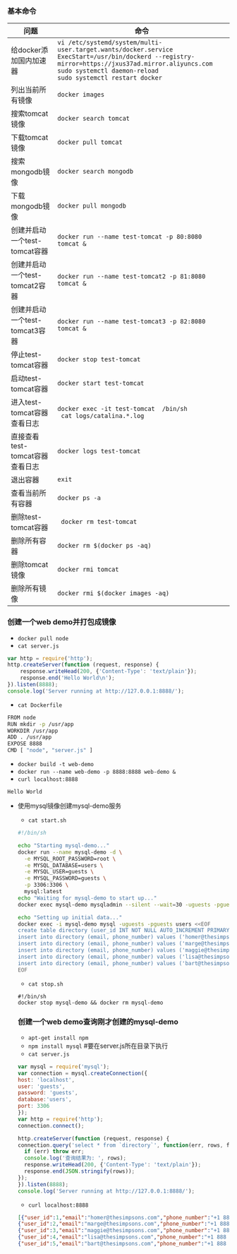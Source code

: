 ### 基本命令

| 问题                    | 命令                                       |
| --------------------- | ---------------------------------------- |
| 给docker添加国内加速器        | `vi /etc/systemd/system/multi-user.target.wants/docker.service`</br>`ExecStart=/usr/bin/dockerd --registry-mirror=https://jxus37ad.mirror.aliyuncs.com`</br>`sudo systemctl daemon-reload`</br>`sudo systemctl restart docker` |
| 列出当前所有镜像              | `docker images`                          |
| 搜索tomcat镜像            | `docker search tomcat`                   |
| 下载tomcat镜像            | `docker pull tomcat`                     |
| 搜索mongodb镜像           | `docker search mongodb`                  |
| 下载mongodb镜像           | `docker pull mongodb`                    |
| 创建并启动一个test-tomcat容器  | `docker run --name test-tomcat -p 80:8080 tomcat &` |
| 创建并启动一个test-tomcat2容器 | `docker run --name test-tomcat2 -p 81:8080 tomcat &` |
| 创建并启动一个test-tomcat3容器 | `docker run --name test-tomcat3 -p 82:8080 tomcat &` |
| 停止test-tomcat容器       | `docker stop test-tomcat`                |
| 启动test-tomcat容器       | `docker start test-tomcat`               |
| 进入test-tomcat容器查看日志   | `docker exec -it test-tomcat  /bin/sh` </br> ` cat logs/catalina.*.log` |
| 直接查看test-tomcat容器查看日志 | `docker logs test-tomcat`                |
| 退出容器                  | `exit`                                   |
| 查看当前所有容器              | `docker ps -a`                           |
| 删除test-tomcat容器       | ` docker rm test-tomcat`                 |
| 删除所有容器                | `docker rm $(docker ps -aq)`             |
| 删除tomcat镜像            | `docker rmi tomcat`                      |
| 删除所有镜像                | `docker rmi $(docker images -aq)`        |

### 创建一个web demo并打包成镜像  

+ `docker pull node`
+ `cat server.js`
```js
var http = require('http');
http.createServer(function (request, response) {
    response.writeHead(200, {'Content-Type': 'text/plain'});
    response.end('Hello World\n');
}).listen(8888);
console.log('Server running at http://127.0.0.1:8888/');
```
+ `cat Dockerfile`
```sh
FROM node
RUN mkdir -p /usr/app
WORKDIR /usr/app
ADD . /usr/app
EXPOSE 8888
CMD [ "node", "server.js" ]
```
+ `docker build -t web-demo`
+ `docker run --name web-demo -p 8888:8888 web-demo &`
+ `curl localhost:8888`
```
Hello World
```

+ 使用mysql镜像创建mysql-demo服务  

    + `cat start.sh`
    ```sh
    #!/bin/sh

    echo "Starting mysql-demo..."  
    docker run --name mysql-demo -d \
      -e MYSQL_ROOT_PASSWORD=root \
      -e MYSQL_DATABASE=users \
      -e MYSQL_USER=guests \
      -e MYSQL_PASSWORD=guests \
      -p 3306:3306 \
      mysql:latest
    echo "Waiting for mysql-demo to start up..."  
    docker exec mysql-demo mysqladmin --silent --wait=30 -uguests -pguests ping || exit 1

    echo "Setting up initial data..."  
    docker exec -i mysql-demo mysql -uguests -pguests users <<EOF
    create table directory (user_id INT NOT NULL AUTO_INCREMENT PRIMARY KEY, email TEXT, phone_number TEXT);  
    insert into directory (email, phone_number) values ('homer@thesimpsons.com', '+1 888 123 1111');  
    insert into directory (email, phone_number) values ('marge@thesimpsons.com', '+1 888 123 1112');  
    insert into directory (email, phone_number) values ('maggie@thesimpsons.com', '+1 888 123 1113');  
    insert into directory (email, phone_number) values ('lisa@thesimpsons.com', '+1 888 123 1114');  
    insert into directory (email, phone_number) values ('bart@thesimpsons.com', '+1 888 123 1115');
    EOF
    ```
    + `cat stop.sh`
    ```
    #!/bin/sh
    docker stop mysql-demo && docker rm mysql-demo
    ```
    ### 创建一个web demo查询刚才创建的mysql-demo  

    + `apt-get install npm`  
    + `npm install mysql` #要在server.js所在目录下执行  
    + `cat server.js`  
    ```js
    var mysql = require('mysql');
    var connection = mysql.createConnection({
    host: 'localhost',
    user: 'guests',
    password: 'guests',
    database:'users',
    port: 3306
    });
    var http = require('http');
    connection.connect();

    http.createServer(function (request, response) {
    connection.query('select * from `directory`', function(err, rows, fields) {
      if (err) throw err;
      console.log('查询结果为: ', rows);
      response.writeHead(200, {'Content-Type': 'text/plain'});
      response.end(JSON.stringify(rows));
    });
    }).listen(8888);
    console.log('Server running at http://127.0.0.1:8888/');
    ```
    + `curl localhost:8888`  
    ```json
    [{"user_id":1,"email":"homer@thesimpsons.com","phone_number":"+1 888 123 1111"},
    {"user_id":2,"email":"marge@thesimpsons.com","phone_number":"+1 888 123 1112"},
    {"user_id":3,"email":"maggie@thesimpsons.com","phone_number":"+1 888 123 1113"},
    {"user_id":4,"email":"lisa@thesimpsons.com","phone_number":"+1 888 123 1114"},
    {"user_id":5,"email":"bart@thesimpsons.com","phone_number":"+1 888 123 1115"}]
    ```
